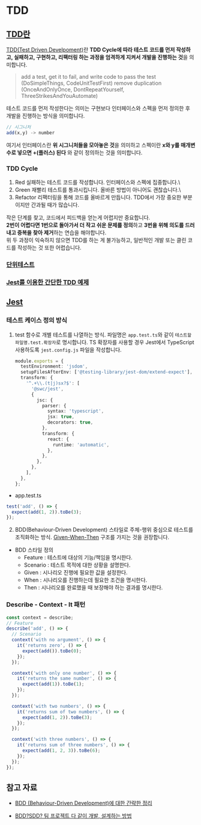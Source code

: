 # TDD

## [TDD란](https://github.com/ahastudio/til/blob/main/agile/test-driven-development.md)

[TDD(Test Driven Develpoment)](http://wiki.c2.com/?TestDrivenDevelopment)란 **TDD Cycle에 따라 테스트 코드를 먼저 작성하고, 실패하고, 구현하고, 리팩터링 하는 과정을 엄격하게 지켜서 개발을 진행하는 것**을 의미합니다.

> add a test, get it to fail, and write code to pass the test (DoSimpleThings, CodeUnitTestFirst)
> remove duplication (OnceAndOnlyOnce, DontRepeatYourself, ThreeStrikesAndYouAutomate)

테스트 코드를 먼저 작성한다는 의미는 구현보다 인터페이스와 스펙을 먼저 정의한 후 개발을 진행하는 방식을 의미합니다.

```javascript
// 시그니처
add(x,y) -> number
```

여기서 인터페이스란 **위 시그니처들을 모아놓은 것**을 의미하고 스펙이란 **x와 y를 매개변수로 넣으면 +(플러스) 된다** 와 같이 정의하는 것을 의미합니다.

### TDD Cycle

1. Red
   실패하는 테스트 코드를 작성합니다. 인터페이스와 스펙에 집중합니다.\
2. Green
   재빨리 테스트를 통과시킵니다. 올바른 방법이 아니어도 괜찮습니다.\
3. Refactor
   리팩터링을 통해 코드를 올바르게 만듭니다. TDD에서 가장 중요한 부분이지만 간과될 때가 많습니다.

작은 단계를 찾고, 코드에서 피드백을 얻는게 어렵지만 중요합니다.\
**2번이 어렵다면 1번으로 돌아가서 더 작고 쉬운 문제를 정의**하고 **3번을 위해 의도를 드러내고 중복을 찾아 제거**하는 연습을 해야합니다.\
위 두 과정이 익숙하지 않으면 TDD를 하는 게 불가능하고, 일반적인 개발 또는 클린 코드를 작성하는 것 또한 어렵습니다.

### [단위테스트](https://github.com/ahastudio/til/blob/main/blog/2016/12-03-tdd-faq.md)

### [Jest를 이용한 간단한 TDD 예제](https://github.com/ahastudio/til/blob/main/jest/20201204-simple-tdd-example.md)

## [Jest](https://jestjs.io/)

### 테스트 케이스 정의 방식

1. test 함수로 개별 테스트를 나열하는 방식.
   파일명은 `app.test.ts`와 같이 `테스트할 파일명.test.확장자`로 명시합니다.
   TS 확장자를 사용할 경우 Jest에서 TypeScript 사용하도록 `jest.config.js` 파일을 작성합니다.

   ```typescript
   module.exports = {
     testEnvironment: 'jsdom',
     setupFilesAfterEnv: ['@testing-library/jest-dom/extend-expect'],
     transform: {
       '^.+\\.(t|j)sx?$': [
         '@swc/jest',
         {
           jsc: {
             parser: {
               syntax: 'typescript',
               jsx: true,
               decorators: true,
             },
             transform: {
               react: {
                 runtime: 'automatic',
               },
             },
           },
         },
       ],
     },
   };
   ```

- app.test.ts

```typescript
test('add', () => {
  expect(add(1, 2)).toBe(3);
});
```

2. BDD(Behaviour-Driven Development) 스타일로 주체-행위 중심으로 테스트를 조직화하는 방식.
   [Given-When-Then](https://github.com/ahastudio/til/blob/main/blog/2018/12-08-given-when-then.md) 구조를 가지는 것을 권장합니다.

- BDD 스타일 정의
  - Feature : 테스트에 대상의 기능/책임을 명시한다.
  - Scenario : 테스트 목적에 대한 상황을 설명한다.
  - Given : 시나리오 진행에 필요한 값을 설정한다.
  - When : 시나리오를 진행하는데 필요한 조건을 명시한다.
  - Then : 시나리오를 완료했을 때 보장해야 하는 결과를 명시한다.

### Describe - Context - It 패턴

```typescript
const context = describe;
// Feature
describe('add', () => {
  // Scenario
  context('with no argument', () => {
    it('returns zero', () => {
      expect(add()).toBe(0);
    });
  });

  context('with only one number', () => {
    it('returns the same number', () => {
      expect(add(1)).toBe(1);
    });
  });

  context('with two numbers', () => {
    it('returns sum of two numbers', () => {
      expect(add(1, 2)).toBe(3);
    });
  });

  context('with three numbers', () => {
    it('returns sum of three numbers', () => {
      expect(add(1, 2, 3)).toBe(6);
    });
  });
});
```

## 참고 자료

- [BDD (Behaviour-Driven Development)에 대한 간략한 정리](https://www.popit.kr/bdd-behaviour-driven-development%EC%97%90-%EB%8C%80%ED%95%9C-%EA%B0%84%EB%9E%B5%ED%95%9C-%EC%A0%95%EB%A6%AC/)

- [BDD?SDD? 팀 프로젝트 다 같이 개발, 설계하는 방법](https://yozm.wishket.com/magazine/detail/1565/)
